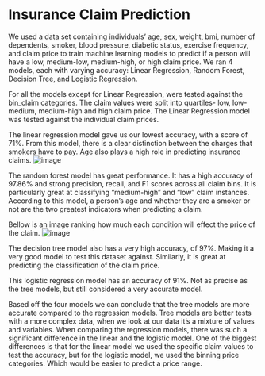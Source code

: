 # Insurance Claim Prediction
We used a data set containing individuals’ age, sex, weight, bmi, number of dependents, smoker, blood pressure, diabetic status, exercise frequency, and claim price to train machine learning models to predict if a person will have a low, medium-low, medium-high, or high claim price. We ran 4 models, each with varying accuracy: Linear Regression, Random Forest, Decision Tree, and Logistic Regression. 

For all the models except for Linear Regression, were tested against the bin_claim categories. The claim values were split into quartiles- low, low-medium, medium-high and high claim price. The Linear Regression model was tested against the individual claim prices. 

The linear regression model gave us our lowest accuracy, with a score of 71%. From this model, there is a clear distinction between the charges that smokers have to pay. Age also plays a high role in predicting insurance claims. 
![image](https://github.com/ilianamca/insurance_claim_prediction/assets/130320641/39a30554-33cf-4641-b4a1-0a751e474969)


The random forest model has great performance. It has a high accuracy of 97.86% and strong precision, recall, and F1 scores across all claim bins. It is particularly great at classifying “medium-high” and “low” claim instances. According to this model, a person’s age and whether they are a smoker or not are the two greatest indicators when predicting a claim.

Bellow is an image ranking how much each condition will effect the price of the claim.
![image](https://github.com/ilianamca/insurance_claim_prediction/assets/130320641/dc534c7f-f850-417a-89c2-422e84889528)


The decision tree model also has a very high accuracy, of 97%. Making it a very good model to test this dataset against. Similarly, it is great at predicting the classification of the claim price.
 
This logistic regression model has an accuracy of 91%. Not as precise as the tree models, but still considered a very accurate model. 

Based off the four models we can conclude that the tree models are more accurate compared to the regression models. Tree models are better tests with a more complex data, when we look at our data it’s a mixture of values and variables. When comparing the regression models, there was such a significant difference in the linear and the logistic model. One of the biggest differences is that for the linear model we used the specific claim values to test the accuracy, but for the logistic model, we used the binning price categories. Which would be easier to predict a price range. 
 
